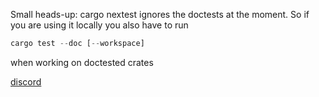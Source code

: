 
Small heads-up: cargo nextest ignores the doctests at the moment. So if you are using it locally you also have to run

```rust
cargo test --doc [--workspace]
```

when working on doctested crates

[discord](https://discord.com/channels/601130461678272522/615962413203718156/970612032862847016)

